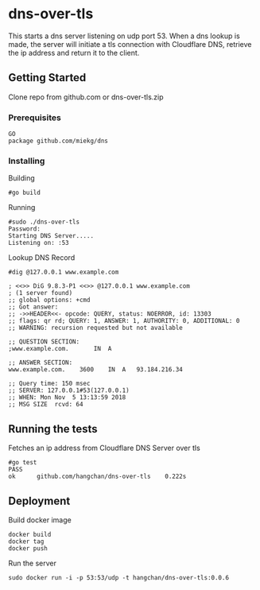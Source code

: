 # dns-over-tls

This starts a dns server listening on udp port 53.  When a dns lookup is made, the server will initiate a tls connection with Cloudflare DNS, retrieve the ip address and return it to the client.

## Getting Started

Clone repo from github.com or dns-over-tls.zip

### Prerequisites

```
GO
package github.com/miekg/dns
```

### Installing

Building
```
#go build
```

Running
```
#sudo ./dns-over-tls 
Password:
Starting DNS Server.....
Listening on: :53
```

Lookup DNS Record
```
#dig @127.0.0.1 www.example.com

; <<>> DiG 9.8.3-P1 <<>> @127.0.0.1 www.example.com
; (1 server found)
;; global options: +cmd
;; Got answer:
;; ->>HEADER<<- opcode: QUERY, status: NOERROR, id: 13303
;; flags: qr rd; QUERY: 1, ANSWER: 1, AUTHORITY: 0, ADDITIONAL: 0
;; WARNING: recursion requested but not available

;; QUESTION SECTION:
;www.example.com.		IN	A

;; ANSWER SECTION:
www.example.com.	3600	IN	A	93.184.216.34

;; Query time: 150 msec
;; SERVER: 127.0.0.1#53(127.0.0.1)
;; WHEN: Mon Nov  5 13:13:59 2018
;; MSG SIZE  rcvd: 64
```

## Running the tests

Fetches an ip address from Cloudflare DNS Server over tls

```
#go test
PASS
ok  	github.com/hangchan/dns-over-tls	0.222s
```

## Deployment

Build docker image
```
docker build
docker tag
docker push
```

Run the server
```
sudo docker run -i -p 53:53/udp -t hangchan/dns-over-tls:0.0.6
```
